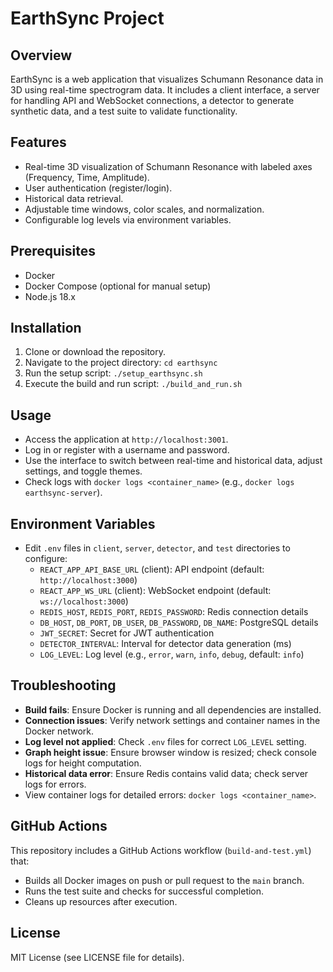 # EarthSync Project

## Overview
EarthSync is a web application that visualizes Schumann Resonance data in 3D using real-time spectrogram data. It includes a client interface, a server for handling API and WebSocket connections, a detector to generate synthetic data, and a test suite to validate functionality.

## Features
- Real-time 3D visualization of Schumann Resonance with labeled axes (Frequency, Time, Amplitude).
- User authentication (register/login).
- Historical data retrieval.
- Adjustable time windows, color scales, and normalization.
- Configurable log levels via environment variables.

## Prerequisites
- Docker
- Docker Compose (optional for manual setup)
- Node.js 18.x

## Installation
1. Clone or download the repository.
2. Navigate to the project directory: `cd earthsync`
3. Run the setup script: `./setup_earthsync.sh`
4. Execute the build and run script: `./build_and_run.sh`

## Usage
- Access the application at `http://localhost:3001`.
- Log in or register with a username and password.
- Use the interface to switch between real-time and historical data, adjust settings, and toggle themes.
- Check logs with `docker logs <container_name>` (e.g., `docker logs earthsync-server`).

## Environment Variables
- Edit `.env` files in `client`, `server`, `detector`, and `test` directories to configure:
  - `REACT_APP_API_BASE_URL` (client): API endpoint (default: `http://localhost:3000`)
  - `REACT_APP_WS_URL` (client): WebSocket endpoint (default: `ws://localhost:3000`)
  - `REDIS_HOST`, `REDIS_PORT`, `REDIS_PASSWORD`: Redis connection details
  - `DB_HOST`, `DB_PORT`, `DB_USER`, `DB_PASSWORD`, `DB_NAME`: PostgreSQL details
  - `JWT_SECRET`: Secret for JWT authentication
  - `DETECTOR_INTERVAL`: Interval for detector data generation (ms)
  - `LOG_LEVEL`: Log level (e.g., `error`, `warn`, `info`, `debug`, default: `info`)

## Troubleshooting
- **Build fails**: Ensure Docker is running and all dependencies are installed.
- **Connection issues**: Verify network settings and container names in the Docker network.
- **Log level not applied**: Check `.env` files for correct `LOG_LEVEL` setting.
- **Graph height issue**: Ensure browser window is resized; check console logs for height computation.
- **Historical data error**: Ensure Redis contains valid data; check server logs for errors.
- View container logs for detailed errors: `docker logs <container_name>`.

## GitHub Actions
This repository includes a GitHub Actions workflow (`build-and-test.yml`) that:
- Builds all Docker images on push or pull request to the `main` branch.
- Runs the test suite and checks for successful completion.
- Cleans up resources after execution.

## License
MIT License (see LICENSE file for details).
